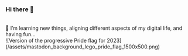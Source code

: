 ### Hi there 👋
</br>
🔭 I’m learning new things, aligning different aspects of my digital life, and having fun...
</br>
![Version of the progressive Pride flag for 2023](/assets/mastodon_background_lego_pride_flag_1500x500.png)

<a rel="me" href="https://techhub.social/@miketarrant"></a>
<!--
**miketarrant/miketarrant** is a ✨ _special_ ✨ repository because its `README.md` (this file) appears on your GitHub profile.

Here are some ideas to get you started:

- 🔭 I’m currently working on ...
- 🌱 I’m currently learning ...
- 👯 I’m looking to collaborate on ...
- 🤔 I’m looking for help with ...
- 💬 Ask me about ...
- 📫 How to reach me: ...
- 😄 Pronouns: ...
- ⚡ Fun fact: ...
-->
